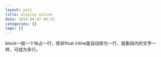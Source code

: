 ```yaml
---
layout: post
title: display inline
date: 2014-08-07 00:23
categories: []
tags: []
---
```

block一般一个块占一行，除非float
inline是自动排为一行，就象段内的文字一样，可成为多行。
   